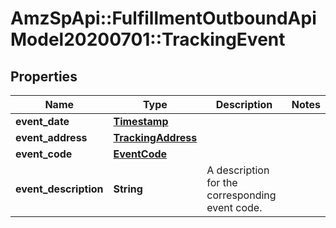 # AmzSpApi::FulfillmentOutboundApiModel20200701::TrackingEvent

## Properties
Name | Type | Description | Notes
------------ | ------------- | ------------- | -------------
**event_date** | [**Timestamp**](Timestamp.md) |  | 
**event_address** | [**TrackingAddress**](TrackingAddress.md) |  | 
**event_code** | [**EventCode**](EventCode.md) |  | 
**event_description** | **String** | A description for the corresponding event code. | 


